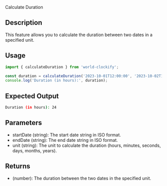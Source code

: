 Calculate Duration

## Description

This feature allows you to calculate the duration between two dates in a specified unit.

## Usage

```javascript
import { calculateDuration } from 'world-clockify';

const duration = calculateDuration('2023-10-01T12:00:00', '2023-10-02T12:00:00', 'hours');
console.log('Duration (in hours):', duration);
```

## Expected Output

```bash
Duration (in hours): 24
```

## Parameters

- startDate (string): The start date string in ISO format.
- endDate (string): The end date string in ISO format.
- unit (string): The unit to calculate the duration (hours, minutes, seconds, days, months, years).

## Returns

- (number): The duration between the two dates in the specified unit.
